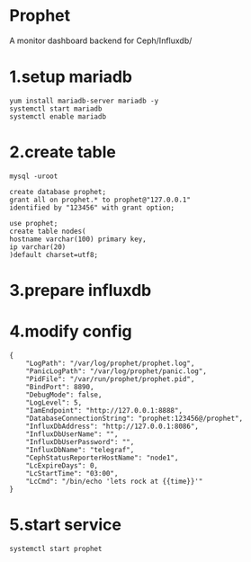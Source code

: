 # Prophet

A monitor dashboard backend for Ceph/Influxdb/


# 1.setup mariadb

	yum install mariadb-server mariadb -y
	systemctl start mariadb
	systemctl enable mariadb

# 2.create table

	mysql -uroot
```
create database prophet;
grant all on prophet.* to prophet@"127.0.0.1" 
identified by "123456" with grant option;

use prophet;
create table nodes(
hostname varchar(100) primary key,
ip varchar(20)
)default charset=utf8;
```

# 3.prepare influxdb

# 4.modify config
```
{
    "LogPath": "/var/log/prophet/prophet.log",
    "PanicLogPath": "/var/log/prophet/panic.log",
    "PidFile": "/var/run/prophet/prophet.pid",
    "BindPort": 8890,
    "DebugMode": false,
    "LogLevel": 5,
    "IamEndpoint": "http://127.0.0.1:8888",
    "DatabaseConnectionString": "prophet:123456@/prophet",
    "InfluxDbAddress": "http://127.0.0.1:8086",
    "InfluxDbUserName": "",
    "InfluxDbUserPassword": "",
    "InfluxDbName": "telegraf",
    "CephStatusReporterHostName": "node1",
    "LcExpireDays": 0,
    "LcStartTime": "03:00",
    "LcCmd": "/bin/echo 'lets rock at {{time}}'"
}
```

# 5.start service

	systemctl start prophet
